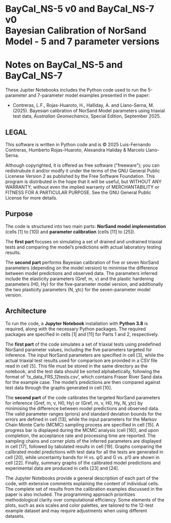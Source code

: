 # BayCal_NS-5 v0 and BayCal_NS-7 v0<br>Bayesian Calibration of NorSand Model - 5 and 7 parameter versions

# Notes on BayCal_NS-5 and BayCal_NS-7
These Jupiter Notebooks includes the Python code used to run the 5-parameter and 7-parameter model examples presented in the paper:
- Contreras, L.F., Rojas-Huaroto, H., Halliday, A. and Llano-Serna, M. (2025). Bayesian calibration of NorSand Model parameters using triaxial test data, *Australian Geomechanics*, Special Edition, September 2025.  

## LEGAL
This software is written in Python code and is © 2025 Luis-Fernando Contreras, Humberto Rojas-Huaroto, Alexandra Haliday & Marcelo Llano-Serna.

Although copyrighted, it is offered as free software ("freeware"); you can redistrubute it and/or modfy it under the terms of the GNU General Public Licenese Version 2 as published by the Free Software Foundation.  This program is distributed in the hope that it will be useful, but WITHOUT ANY WARRANTY; without even the implied warranty of MERCHANTABILITY or FITNESS FOR A PARTICULAR PURPOSE.  See the GNU General Public License for more details.
## Purpose
The code is structured into two main parts: **NorSand model implementation** (cells [1] to [10]) and **parameter calibration** (cells [11] to [25]).

The **first part** focuses on simulating a set of drained and undrained triaxial tests and comparing the model’s predictions with actual laboratory testing results.

The **second part** performs Bayesian calibration of five or seven NorSand parameters (depending on the model version) to minimise the difference between model predictions and observed data. The parameters inferred include the elasticity parameters (Gref, m, ν) and the plastic hardening parameters (H0, Hy) for the five-parameter model version, and additionally the two plasticity parameters (N, χtc) for the seven-parameter model version.
## Architecture
To run the code, a **Jupyter Notebook** installation with **Python 3.8** is required, along with the necessary Python packages. The required packages are specified in cells [1] and [11] for Parts 1 and 2, respectively.

The **first part** of the code simulates a set of triaxial tests using predefined NorSand parameter values, including the five parameters targeted for inference. The input NorSand parameters are specified in cell [3], while the actual triaxial test results used for comparison are provided in a CSV file read in cell [5]. This file must be stored in the same directory as the notebook, and the test data should be sorted alphabetically, following the format of ‘tx_data_FRS_12tests.csv’, which contains Fraser River Sand data for the example case. The model’s predictions are then compared against test data through the graphs generated in cell [10].

The **second part** of the code calibrates the targeted NorSand parameters for inference (Gref, m, ν, H0, Hy) or (Gref, m, ν, H0, Hy, N, χtc) by minimising the difference between model predictions and observed data. The valid parameter ranges (priors) and standard deviation bounds for the errors are defined in cell [13], while the input parameters for the Markov Chain Monte Carlo (MCMC) sampling process are specified in cell [15]. A progress bar is displayed during the MCMC analysis (cell [16]), and upon completion, the acceptance rate and processing time are reported. The sampling chains and corner plots of the inferred parameters are displayed in cell [17], followed by tabulated results in cell [19]. Graphs comparing the calibrated model predictions with test data for all the tests are generated in cell [20], while uncertainty bands for H vs. ψ0 and G vs. p’0 are shown in cell [22]. Finally, summary graphs of the calibrated model predictions and experimental data are produced in cells [23] and [24].

The Jupyter Notebooks provide a general description of each part of the code, with extensive comments explaining the content of individual cells. The complete set of results from the calibration examples discussed in the paper is also included. The programming approach prioritizes methodological clarity over computational efficiency. Some elements of the plots, such as axis scales and color palettes, are tailored to the 12-test example dataset and may require adjustments when using different datasets.
